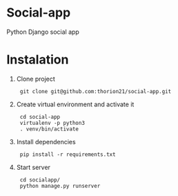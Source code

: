 # Social-app
Python Django social app

# Instalation
  1. Clone project
  
  
          git clone git@github.com:thorion21/social-app.git
          
  2. Create virtual environment and activate it
    
          cd social-app
          virtualenv -p python3 
          . venv/bin/activate
          
  3. Install dependencies
  
          pip install -r requirements.txt
  
  4. Start server
  
  
          cd socialapp/
          python manage.py runserver
          
